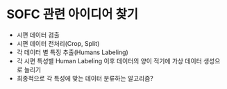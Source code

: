 # SOFC 관련 아이디어 찾기

* 시편 데이터 검출
* 시편 데이터 전처리(Crop, Split)
* 각 데이터 별 특징 추출(Humans Labeling)
* 각 시편 특성별 Human Labeling 이후 데이터의 양이 적기에 가상 데이터 생성으로 늘리기
* 최종적으로 각 특성에 맞는 데이터 분류하는 알고리즘?
